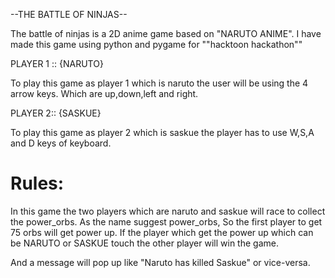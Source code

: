 --THE BATTLE OF NINJAS--

The battle of ninjas is a 2D anime game based on "NARUTO ANIME".
I have made this game using python and pygame for ""hacktoon hackathon""


PLAYER 1 :: {NARUTO}

To play this game as player 1 which is naruto the user will be using the 4 arrow keys.
Which are up,down,left and right.


PLAYER 2:: {SASKUE}

To play this game as player 2 which is saskue the player has to use W,S,A and D keys of keyboard.


# Rules:
In this game the two players which are naruto and saskue will race to collect the power_orbs. As the name suggest power_orbs, So the first player to get 75 orbs will get power up. 
If the player which get the power up which can be NARUTO or SASKUE touch the other player will win the game.

And a message will pop up like "Naruto has killed Saskue" or vice-versa.
